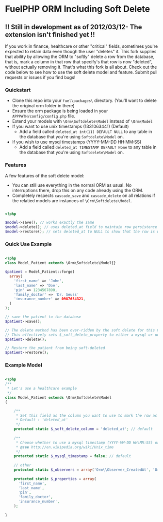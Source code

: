 # FuelPHP ORM Including Soft Delete
## !! Still in development  as of 2012/03/12- The extension isn't finished yet !!

If you work in finance, healthcare or other "critical" fields, sometimes you're expected to retain data even though the user "deletes" it. This fork supplies that ability by allowing the ORM to "softly" delete a row from the database, that is, mark a column in that row that specify's that row is now "deleted", without actually removing it. That's what this fork is all about. Check out the code below to see how to use the soft delete model and feature. Submit pull requests or issues if you find bugs!

### Quickstart

* Clone this repo into your `fuel\packages\` directory. (You'll want to delete the original orm folder in there) 
* Ensure the orm package is being loaded in your `APPPATH/config/config.php` file.
* Extend your models with `\Orm\Softdelete\Model` instead of `\Orm\Model`
* If you want to use unix timestamps (1331063441) (Default)
  * Add a field called `deleted_at int(11) DEFAULT NULL` to any table in the database that you're using `Softdelete\Model` on.
* If you wish to use mysql timestamps (YYYY-MM-DD HH:MM:SS)
  * Add a field called `deleted_at TIMESTAMP DEFAULT None` to any table in the database that you're using `Softdelete\Model` on.


### Features
A few features of the soft delete model:

* You can still use everything in the normal ORM as usual. No interruptions there, drop this on any code already using the ORM.
* Completely respects `cascade_save` and `cascade_delete` on all relations if the relatied models are instances of `\Orm\Softdelete\Model`.


```php

<?php

$model->save(); // works exactly the same
$model->delete(); // uses deleted_at field to maintain row persistence in the database
$model->restore(); // sets deleted_at to NULL to show that the row is not deleted
```


### Quick Use Example

```php

<?php
class Model_Patient extends \Orm\Softdelete\Model{}

$patient = Model_Patient::forge(
  array(
    'first_name' => 'John',
    'last_name' => 'Doe',
    'pin' => 1234567890,
    'family_doctor' => 'Dr. Seuss'
    'insurance_number' => 0987654321,
  )
);

// save the patient to the database
$patient->save();

// The delete method has been over-ridden by the soft delete for this model
// This effectively sets $_soft_delete_property to either a mysql or unix timestamp in the row
$patient->delete();

// Restore the patient from being soft-deleted
$patient->restore();


```

### Example Model

```php

<?php
/**
 * Let's use a healthcare example
 */
class Model_Patient extends \Orm\Softdelete\Model
{

    /**
     * Set this field as the column you want to use to mark the row as deleted
     * Default : 'deleted_at'
     */
    protected static $_soft_delete_column = 'deleted_at'; // default
    
    /**
     * Choose whether to use a mysql timestamp (YYYY-MM-DD HH:MM:SS) or a unix timestamp (1331063441) 
     * @see http://en.wikipedia.org/wiki/Unix_time
     */
    protected static $_mysql_timestamp = false; // default
    
    // other
    protected static $_observers = array('Orm\\Observer_CreatedAt', 'Orm\\Observer_UpdatedAt');
        
    protected static $_properties = array(
      'first_name',
      'last_name',
      'pin',
      'family_doctor',
      'insurance_number',
    );
  
}

```
